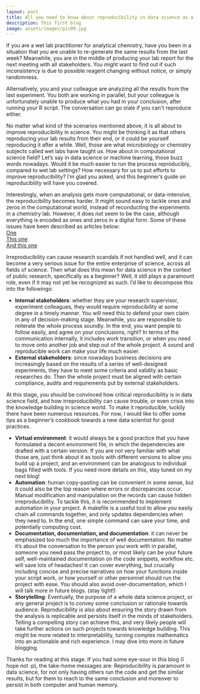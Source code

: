 ```yaml
---
layout: post
title: All you need to know about reproducibility in data science as a newbie
description: This first blog 
image: assets/images/pic09.jpg
---
```


If you are a wet lab practitioner for analytical chemistry, have you been in a situation that you are unable to re-generate the same results from the last week? Meanwhile, you are in the middle of producing your lab report for the next meeting with all stakeholders. You might want to find out if such inconsistency is due to possible reagent changing without notice, or simply randomness.

Alternatively, you and your colleague are analyzing all the results from the last experiment. You both are working in parallel, but your colleague is unfortunately unable to produce what you had in your conclusion, after running your R script. The conversation can go stale if you can't reproduce either.

No matter what kind of the scenarios mentioned above, it is all about to improve reproducibility in science. You might be thinking it as that others reproducing your lab results from their end, or it could be yourself reproducing it after a while. Well, those are what microbiology or chemistry subjects called wet labs have taught us. How about in computational science field? Let’s say in data science or machine learning, those buzz words nowadays. Would it be much easier to run the process reproducibly, compared to wet lab settings? How necessary for us to put efforts to improve reproducibility? I’m glad you asked, and this beginner’s guide on reproducibility will have you covered.
    
Interestingly, when an analysis gets more computational, or data-intensive, the reproducibility becomes harder. It might sound easy to tackle ones and zeros in the computational world, instead of reconducting the experiments in a chemistry lab. However, it does not seem to be the case, although everything is encoded as ones and zeros in a digital form. Some of these issues have been described as articles below:<br>
[One](https://www.the-scientist.com/the-nutshell/nih-tackles-irreproducibility-38068)<br>
[This one](https://www.nature.com/collections/prbfkwmwvz/)<br>
[And this one](https://www.mitpressjournals.org/doi/full/10.1162/dint_a_00053#:~:text=Reproducibility%2C%20the%20ability%20to%20replicate,correct%20when%20scientific%20misconduct%20occurs)

Irreproducibility can cause research scandals if not handled well, and it can become a very serious issue for the entire enterprise of science, across all fields of science. Then what does this mean for data science in the context of public research, specifically as a beginner? Well, it still plays a paramount role, even if it may not yet be recognized as such. I’d like to decompose this into the followings:

-	**Internal stakeholders**: whether they are your research supervisor, experiment colleagues, they would require reproducibility at some degree in a timely manner. You will need this to defend your own claim in any of decision-making stage. Meanwhile, you are responsible to reiterate the whole process soundly. In the end, you want people to follow easily, and agree on your conclusions, right? In terms of the communication internally, it includes work transition, or when you need to move onto another job and step out of the whole project. A sound and reproducible work can make your life much easier. 
-	**External stakeholders**: since nowadays business decisions are increasingly based on the results of a series of well-designed experiments, they have to meet some criteria and validity as basic researches do. Then the whole project must be aligned with certain compliance, audits and requirements put by external stakeholders. 

At this stage, you should be convinced how critical reproducibility is in data science field, and how irreproducibility can cause trouble, or even crisis into the knowledge building in science world. To make it reproducible, luckily there have been numerous resources. For now, I would like to offer some tips as a beginner’s cookbook towards a new data scientist for good practices.

-	**Virtual environment**: it would always be a good practice that you have formulated a decent environment file, in which the dependencies are drafted with a certain version. If you are not very familiar with what those are, just think about it as tools with different versions to allow you build up a project, and an environment can be analogous to individual bags filled with tools. If you need more details on this, stay tuned on my next blog!
-	**Automation**: human copy-pasting can be convenient in some sense, but it could also be the top reason where errors or discrepancies occur. Manual modification and manipulation on the records can cause hidden irreproducibility. To tackle this, it is recommended to implement automation in your project. A makefile is a useful tool to allow you easily chain all commands together, and only updates dependencies when they need to. In the end, one simple command can save your time, and potentially computing cost.
-	**Documentation, documentation, and documentation**: it can never be emphasized too much the importance of well documentation.  No matter it’s about the conversation to the person you work with in parallel, someone you need pass the project to, or most likely can be your future self, well-maintained documentation on the code snippets, workflow etc. will save lots of headaches! It can cover everything, but crucially including concise and precise narratives on how your functions inside your script work, or how yourself or other personnel should run the project with ease. You should also avoid over-documentation, which I will talk more in future blogs. (stay tight!)
-	**Storytelling**: Eventually, the purpose of a whole data science project, or any general project is to convey some conclusion or rationale towards audience. Reproducibility is also about ensuring the story drawn from the analysis is replicable and persists itself in the minds of stakeholders. Telling a compelling story can achieve this, and very likely people will take further actions on such projects towards knowledge building. This might be more related to interpretability, turning complex mathematics into an actionable and rich experience. I may dive into more in future blogging.

Thanks for reading at this stage. If you had some eye-sour in this blog (I hope not :p), the take-home messages are: Reproducibility is paramount in data science, for not only having others run the code and get the similar results, but for them to reach to the same conclusion and moreover to persist in both computer and human memory.
